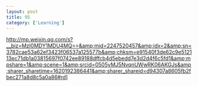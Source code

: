 ```yaml
---
layout: post
title: 95
category: ['Learning']
---
```


http://mp.weixin.qq.com/s?__biz=MzI0MDY1MDU4MQ==&amp;mid=2247520457&amp;idx=2&amp;sn=3782cae53a62ef3423f06537a125577b&amp;chksm=e91540f3de62c9e512113ec71db1a03815697f0742ee89188dffcb4d5ebedd7e3d2d4f6c5fd1&amp;mpshare=1&amp;scene=1&amp;srcid=0505yMJ5NvqnUWwRK06AKGJs&amp;sharer_sharetime=1620192386441&amp;sharer_shareid=d94307a8605fb2fbec271a8d8c5a0a86#rd]


